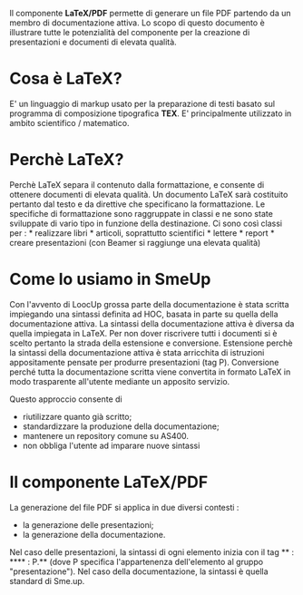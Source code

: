 Il componente **LaTeX/PDF** permette di generare un file PDF partendo da un membro di documentazione attiva. Lo scopo di questo documento è illustrare tutte le potenzialità del componente per la creazione di presentazioni e documenti di elevata qualità.

# Cosa è LaTeX?
E' un linguaggio di markup usato per la preparazione di testi basato sul programma di composizione tipografica **TEX**.
E' principalmente utilizzato in ambito scientifico / matematico.

# Perchè LaTeX?
Perchè LaTeX separa il contenuto dalla formattazione, e consente di ottenere documenti di elevata qualità.
Un documento LaTeX sarà costituito pertanto dal testo e da direttive che specificano la formattazione.
Le specifiche di formattazione sono raggruppate in classi e ne sono state sviluppate di vario tipo in funzione della destinazione.
Ci sono così classi per : 
 \* realizzare libri
 \* articoli, soprattutto scientifici
 \* lettere
 \* report
 \* creare presentazioni (con Beamer si raggiunge una elevata qualità)

# Come lo usiamo in SmeUp
Con l'avvento di LoocUp grossa parte della documentazione è stata scritta impiegando una sintassi definita ad HOC, basata in parte su quella della documentazione attiva.
La sintassi della documentazione attiva è diversa da quella impiegata in LaTeX. Per non dover riscrivere tutti i documenti si è scelto pertanto la strada della estensione e conversione.
Estensione perchè la sintassi della documentazione attiva è stata arricchita di istruzioni appositamente pensate per produrre presentazioni (tag P).
Conversione perché tutta la documentazione scritta viene convertita in formato LaTeX in modo trasparente all'utente mediante un apposito servizio.

Questo approccio consente di


- riutilizzare quanto già scritto;
- standardizzare la produzione della documentazione;
- mantenere un repository comune su AS400.
- non obbliga l'utente ad imparare nuove sintassi


# Il componente LaTeX/PDF
La generazione del file PDF si applica in due diversi contesti : 

- la generazione delle presentazioni;
- la generazione della documentazione.


Nel caso delle presentazioni, la sintassi di ogni elemento inizia con il tag ** : **** : P.** (dove P specifica l'appartenenza dell'elemento al gruppo "presentazione").
Nel caso della documentazione, la sintassi è quella standard di Sme.up.
